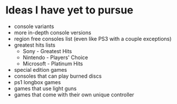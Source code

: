 # Ideas I have yet to pursue

- console variants
- more in-depth console versions
- region free consoles list (even like PS3 with a couple exceptions)
- greatest hits lists
  - Sony - Greatest Hits
  - Nintendo - Players' Choice
  - Microsoft - Platinum Hits
- special edition games
- consoles that can play burned discs
- ps1 longbox games
- games that use light guns
- games that come with their own unique controller
